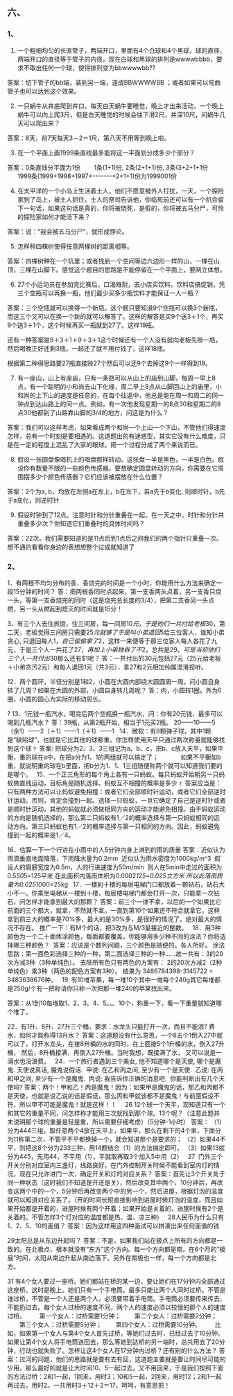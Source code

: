 ## 六、
### 1、
01. 一个粗细均匀的长直管子，两端开口，里面有4个白球和4个黑球，球的直径、两端开口的直径等于管子的内径，现在白球和黑球的排列是wwwwbbbb，要求不取出任何一个球，使得排列变为bbwwwwbb??

答案：切下管子的bb端，装到另一端，遂成BBWWWWBB ；或者如果可以弯曲管子也可以达到这个效果。

02. 一只蜗牛从井底爬到井口，每天白天蜗牛要睡觉，晚上才出来活动，一个晚上蜗牛可以向上爬3尺，但是白天睡觉的时候会往下滑2尺，井深10尺，问蜗牛几天可以爬出来？

答案：8天，前7天每天3－2＝1尺，第八天不用等到晚上啦。

03. 在一个平面上画1999条直线最多能将这一平面划分成多少个部分？

答案：0条直线分平面为1份 
      1条(1+1)份, 2条(2+1+1)份, 3条(3+2+1+1份 
      1999条(1999+1998+1997+-------+2+1+1)份为1999001份

04. 在太平洋的一个小岛上生活着土人，他们不愿意被外人打扰，一天，一个探险家到了岛上，被土人抓住，土人的祭司告诉他，你临死前还可以有一个机会留下一句话，如果这句话是真的，你将被烧死，是假的，你将被五马分尸，可怜的探险家如何才能活下来？

答案：说：“我会被五马分尸”，就形成悖论。

05. 怎样种四棵树使得任意两棵树的距离相等。

答案：四棵树种在一个坑里；或者找到一个空间等边六边形一样的山，一棵在山顶，三棵在山脚下。感觉这个题目的思路是不能停留在一个平面上，要网立体想。

06. 27个小运动员在参加完比赛后，口渴难耐，去小店买饮料，饮料店搞促销，凭三个空瓶可以再换一瓶，他们最少买多少瓶饮料才能保证一人一瓶？

答案：三个空瓶就可以换得一个新瓶，这个题只要知道9个空瓶可以换3个新瓶，而这三个又可以在换一个新的就可以解答了。这样的解答是买9个送3＋1个，再买9个送3＋1个，这个时候再买一瓶就到27了。这样19瓶。

还有一种答案是9＋3＋1＋9＋3＋1这个时候还有一个人没有就向老板先赊一瓶，然后喝晚正好还剩3瓶，一起还了就不用付钱了，这样18瓶。

根据第二种得思路要27瓶直接赊27个然后可以还9个去掉这9个一样得到18。

07. 有一座山，山上有座庙，只有一条路可以从山上的庙到山脚，每周一早上8点，有一个聪明的小和尚去山下化缘，周二早上8点从山脚回山上的庙里，小和尚的上下山的速度是任意的，在每个往返中，他总是能在周一和周二的同一钟点到达山路上的同一点。例如，有一次他发现星期一的8点30和星期二的8点30他都到了山路靠山脚的3/4的地方，问这是为什么？

答案：我们可以这样考虑，如果看成两个和尚一个上山一个下山，不管他们得速度怎样，总有一个时刻是要相遇的。这道题出的有迷惑型，其实它没有什么难度，只是在一定的程度上混乱了大家的眼球。把一个过程分成了两个来说而已。

08. 假设一张圆盘像唱机上的唱盘那样转动。这张盘一半是黑色，一半是白色。假设你有数量不限的一些颜色传感器。要想确定圆盘转动的方向，你需要在它周围摆多少个颜色传感器？它们应该被摆放在什么位置？

答案：2个为a, b，均放在左侧a在左上，b在左下，若a先于b变化, 则顺时针，b先于a变化，则逆时针

09. 假设时钟到了12点。注意时针和分针重叠在一起。在一天之中，时针和分针共重叠多少次？你知道它们重叠时的具体时间吗？

答案：22次。我们需要知道的是11点后到1点后之间我们的两个指针只重叠一次。想不通的看看你身边的表想想整个过成就知道了

### 2、
1．有两根不均匀分布的香，香烧完的时间是一个小时，你能用什么方法来确定一段15分钟的时间？
答：把两根香同时点起来，第一支香两头点着，另一支香只烧一头，等第一支香烧完的同时（这是烧完总长度的3/4），把第二支香另一头点燃，另一头从燃起到熄灭的时间就是15分！

3．有三个人去住旅馆，住三间房，每一间房$10元，于是他们一共付给老板$30，第二天，老板觉得三间房只需要$25元就够了于是叫小弟退回$5给三位客人，谁知小弟贪心, 只退回每人$1，自己偷偷拿了$2，这样一来便等于那三位客人每人各花了九元，于是三个人一共花了$27，再加上小弟独吞了不$2，总共是$29。可是当初他们三个人一共付出$30那么还有$1呢？
答：一共付出的30元包括27元（25元给老板＋小弟贪污2元）和每人退回1元（共3元），拿27和2元相加纯属混淆视听。

12．两个圆环，半径分别是1和2，小圆在大圆内部绕大圆圆周一周，问小圆自身转了几周？如果在大圆的外部，小圆自身转几周呢？
答：内，小圆转1圈。外为6圈，小圆的圆心为实际的移动周长。

? 13．1元钱一瓶汽水，喝完后两个空瓶换一瓶汽水，问：你有20元钱，最多可以喝到几瓶汽水？
答：39瓶，从第2瓶开始，相当于1元买2瓶。
20——10——5（余1）——2（＋1）——1（＋1）——1
 
14．微软：有8颗弹子球，其中1颗是“缺陷球”，也就是它比其他的球都重。你怎样使用天平只通过两次称量就能够找到这个球﹖
答案: 把球分为2、3、3三组记为a、b、c，把b、c放入天平，如果平衡，重的球在a中，在把a分为1、1的两组就可以搞定了；
            如果不平衡如b重，就说明重的球在b里面，把b分为1、1、1三组随便称两个就可以知道我们要的是哪个。
 
15．一个正三角形的每个角上各有一只蚂蚁。每只蚂蚁开始朝另一只蚂蚁做直线运动，目标角是随机选择。蚂蚁互不相撞的概率是多少﹖
答案应当是：只有两种方法可以让蚂蚁避免相撞：或者它们全部顺时针运动，或者它们全部逆时针运动。否则，肯定会撞到一起。选择一只蚂蚁，一旦它确定了自己是逆时针或者是顺时针运动，其他的蚂蚁就必须做相同方向的运动才能避免相撞。由于蚂蚁运动的方向是随机选择的，那么第二只蚂蚁有1／2的概率选择与第一只蚂蚁相同的运动方向。第三只蚂蚁也有1／2的概率选择与第一只相同的方向。因此，蚂蚁避免撞到一起的概率是1／4。

16．估算一下一个行进在小雨中的人5分钟内身上淋到的雨的质量
答案：近似认为雨滴垂直地面降落，下雨降水量为0.2mm 
近似认为雨水密度为1000kg/m^3 
假设人的肩膀宽度为0.5m，人的行进速度为50m/min 
则人在5min中走过的面积为0.5*50*5=125平米
在此面积内落雨体积为0.0002*125=0.025立方米
所以此落雨质量为0.025*1000=25kg
 
17．一楼到十楼的每层电梯门口都放着一颗钻石，钻石大小不一。你乘坐电梯从一楼到十楼，每层楼电梯门都会打开一次，只能拿一次钻石，问怎样才能拿到最大的那颗？
答案：前三个一律不拿，以后的一个如果比它前面的三个都大，就拿，不然就不拿。一直到第10个如果还不符合就拿它。这样拿到前三大的概率是70%多，最大的是30%多，是很好的情况了。绝对最大的情况不存在。
推广一下：有M个的话，把3改为与M/3最接近的整数。
 
18．用3种颜色为一个二十面体涂颜色，每面都要覆盖，你能够用多少种不同的涂法？你将选择哪三种颜色？
 答案：应该是个数列问题，三个颜色是随便的，各人所好。
涂法思路：第一面色彩选择三种的一种，第二面选择三种的一种……故一共有：3的20次方减3种（3种单纯色）。
去除所有色只有两色的方案有：
2的20次方减2（2种单纯色）乘3种（两色的配色方案有3种）。
结果为
3486784398-3145722 = 3483638676种。
 
19. 有10堆苹果，每一堆10个其中一堆每个240g其它每堆都是250g/个有一把称请你只称一次把那一堆240的苹果找出来。

答案：从1到10每堆取1、2、3、4、5。。。10个，称重一下，看一下重量就知道哪个堆了。

22．有1升、8升、27升三个桶，要求：水龙头只能打开一次，而且不能浪? 费水，如何才能称得13升水？
答案：这道题没有什么意思，一个8五个1倒入27中就可以了，打开水龙头，在接8升桶的水的同时，在上面接5个1升桶的水，倒入27升桶，
然后，8升桶接满，再倒入27升桶。当时我想，既接满了水，
又可以说是一滴水也没浪费。
 
24．一个旅行者遇到三个美女, 他不知道哪个是天使, 哪个是魔鬼. 天使说真话, 魔鬼说假话. 
甲说: 在乙和丙之间, 至少有一个是天使. 
乙说: 在丙和甲之间, 至少有一个是魔鬼. 
丙说: 我告诉你正确的消息吧. 
你能判断出有几个天使吗?
答案：两个！甲和乙！丙是魔鬼！因为：如果甲是魔鬼的话，那乙和丙都不是天使，也就是说乙说的话是假话，那么丙和甲就该都不是魔鬼！与前面假设不符，所以甲不可能是魔鬼！就是这样！！
   
26 12个球一个天平，现知道只有一个和其它的重量不同，问怎样称才能用三次就找到那个球。13个呢？（注意此题并未说明那个球的重量是轻是重，所以需要仔细考虑）（5分钟-1小时）
答案：
（1）分为444三组，取任意两个4放在天平上，如果平，那么在剩下的4个里，下面分为11称第二次，不管平不平都换掉一个，就会知道那个是要求的；
（2）如果44不平，则把这8个分为233三种，用14题结合（1）的方法搞定即可。
（3）如果13就分为445，先用44，不平用（1），平就取再取3个加入5中用（2）
 
27  门外三个开关分别对应室内三盏灯，线路良好，在门外控制开关时候不能看到室内灯的情况，现在只允许进门一次，确定开关和灯的对应关系？
答案：首先让3个开关处于同一种状态（这时我们不知道是开还是关），然后改变其中两个，10分钟后，再改变这两个中的一个，5分钟后再改变两个中的另一个，然后进屋，根据灯泡的温度就可以知道对应关系了。（开的时间长短直接影响到进屋时候灯泡的温度，而且如果开始都是开着的，进屋时候有两个开着；如果开始是关着的，进屋时候有2个是关着的。不管怎样3个灯对应的温度都是热、温、凉三种）
 
28人民币为什么只有1、2、5、10的面值？
答案：因为这样用这四种面试可以拼凑出来任何面值的钱

29太阳总是从东边升起吗？
答案：不是，如果我们站在极点上所有的方向都是一致的。在北极点，根本就没有“东方”这个方向。每一个方向都是南。在6个月的“极昼”时间，太阳从南边升起从南边落下。另外在南极也一样，每一个方向都是北方。

31 有4个女人要过一座桥。她们都站在桥的某一边，要让她们在17分钟内全部通过这座桥。这时是晚上。她们只有一个手电筒。最多只能让两个人同时过桥。不管是谁过桥，不管是一个人还是两个人，必须要带着手电筒。手电筒必须要传来传去，不能扔过去。每个女人过桥的速度不同，两个人的速度必须以较慢的那个人的速度过桥。
　　第一个女人：过桥需要1分钟；
　　第二个女人：过桥需要2分钟；
　　第三个女人：过桥需要5分钟；
　　第四个女人：过桥需要10分钟。
　　比如，如果第一个女人与第4个女人首先过桥，等她们过去时，已经过去了10分钟。如果让第4个女人将手电筒送回去，那么等她到达桥的另一端时，总共用去了20分钟，行动也就失败了。怎样让这4个女人在17分钟内过桥？还有别的什么方法？
答案：过河的问题，他们的思路就是要有去有回，这道题主要就是要让时间尽可能的少用，那么最好的就是让大时间10、5一起过去，又不用回来，于是我们按照下面的方法过桥：2和1一起，1回来，用时3；10和5一起，2回来，用时12；2和1一起再过去，用时2。一共用时3＋12＋2＝17，呵呵，有意思把！

